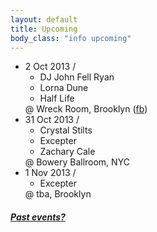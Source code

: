 ```yaml
---
layout: default
title: Upcoming 
body_class: "info upcoming"
---
```

<ul class="classed root">

  <li class="birthday">2 Oct 2013 / 
    <ul>
      <li>DJ John Fell Ryan</li>
      <li>Lorna Dune</li>
      <li>Half Life</li>
    </ul>
    @ Wreck Room, Brooklyn (<a href="https://www.facebook.com/events/1411513769077365/1411525369076205/">fb</a>)
  </li>

  <li class="music">31 Oct 2013 /
    <ul>
      <li>Crystal Stilts</li>
      <li class="more">Excepter</li>
      <li>Zachary Cale</li>
    </ul>
    @ Bowery Ballroom, NYC
  </li>

  <li class="music">1 Nov 2013 /
    <ul>
      <li class="more">Excepter</li>
    </ul>
    @ tba, Brooklyn
  </li>
  
</ul>

<h5><a href="chronology.html">Past events?</a></h5>
